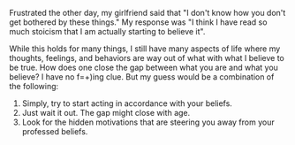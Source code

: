 Frustrated the other day, my girlfriend said that "I don't know how you don't get bothered by these things." My response was "I think I have read so much stoicism that I am actually starting to believe it".

While this holds for many things, I still have many aspects of life where my thoughts, feelings, and behaviors are way out of what with what I believe to be true.
How does one close the gap between what you are and what you believe? I have no f=+)ing clue. But my guess would be a combination of the following:

1. Simply, try to start acting in accordance with your beliefs.
2. Just wait it out. The gap might close with age.
3. Look for the hidden motivations that are steering you away from your professed beliefs.

